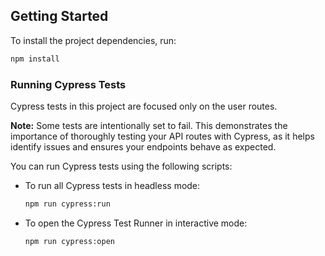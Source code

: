## Getting Started

To install the project dependencies, run:

```bash
npm install
```

### Running Cypress Tests

Cypress tests in this project are focused only on the user routes.

**Note:** Some tests are intentionally set to fail. This demonstrates the importance of thoroughly testing your API routes with Cypress, as it helps identify issues and ensures your endpoints behave as expected.

You can run Cypress tests using the following scripts:

- To run all Cypress tests in headless mode:
    ```bash
    npm run cypress:run
    ```

- To open the Cypress Test Runner in interactive mode:
    ```bash
    npm run cypress:open
    ```

